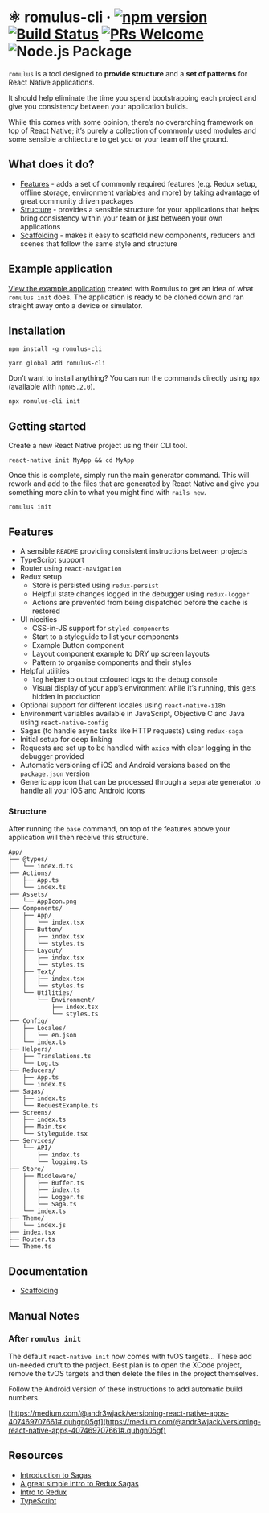 # ⚛️ romulus-cli &middot; [![npm version](https://img.shields.io/npm/v/romulus-cli.svg)](https://www.npmjs.com/package/romulus-cli) [![Build Status](https://semaphoreci.com/api/v1/simpleweb/romulus-cli/branches/master/shields_badge.svg)](https://semaphoreci.com/simpleweb/romulus-cli) [![PRs Welcome](https://img.shields.io/badge/PRs-welcome-brightgreen.svg)](.github/CONTRIBUTING.md#sending-a-pull-request) ![Node.js Package](https://github.com/simpleweb/romulus-cli/workflows/Node.js%20Package/badge.svg?branch=master&event=release)

`romulus` is a tool designed to **provide structure** and a **set of patterns**
for React Native applications.

It should help eliminate the time you spend bootstrapping each project and
give you consistency between your application builds.

While this comes with some opinion, there’s no overarching framework on top of
React Native; it’s purely a collection of commonly used modules and some sensible
architecture to get you or your team off the ground.

## What does it do?

- [Features](#features) - adds a set of commonly required features (e.g. Redux setup,
  offline storage, environment variables and more) by taking advantage of great
  community driven packages
- [Structure](#structure) - provides a sensible structure for your applications that helps bring
  consistency within your team or just between your own applications
- [Scaffolding](#documentation) - makes it easy to scaffold new components, reducers
  and scenes that follow the same style and structure

## Example application

[View the example application](https://github.com/simpleweb/romulus-example) created with Romulus
to get an idea of what `romulus init` does. The application is ready to be cloned down and ran
straight away onto a device or simulator.

## Installation

```
npm install -g romulus-cli
```

```
yarn global add romulus-cli
```

Don’t want to install anything? You can run the commands directly using
`npx` (available with `npm@5.2.0`).

```
npx romulus-cli init
```

## Getting started

Create a new React Native project using their CLI tool.

```
react-native init MyApp && cd MyApp
```

Once this is complete, simply run the main generator command. This will rework
and add to the files that are generated by React Native and give you something
more akin to what you might find with `rails new`.

```
romulus init
```

## Features

- A sensible `README` providing consistent instructions between projects
- TypeScript support
- Router using `react-navigation`
- Redux setup
  - Store is persisted using `redux-persist`
  - Helpful state changes logged in the debugger using `redux-logger`
  - Actions are prevented from being dispatched before the cache is restored
- UI niceities
  - CSS-in-JS support for `styled-components`
  - Start to a styleguide to list your components
  - Example Button component
  - Layout component example to DRY up screen layouts
  - Pattern to organise components and their styles
- Helpful utilities
  - `log` helper to output coloured logs to the debug console
  - Visual display of your app’s environment while it’s running, this gets hidden
    in production
- Optional support for different locales using `react-native-i18n`
- Environment variables available in JavaScript, Objective C and Java using
  `react-native-config`
- Sagas (to handle async tasks like HTTP requests) using `redux-saga`
- Initial setup for deep linking
- Requests are set up to be handled with `axios` with clear logging in the
  debugger provided
- Automatic versioning of iOS and Android versions based on the `package.json`
  version
- Generic app icon that can be processed through a separate generator to handle
  all your iOS and Android icons

### Structure

After running the `base` command, on top of the features above your application
will then receive this structure.

```
App/
├── @types/
│   └── index.d.ts
├── Actions/
│   ├── App.ts
│   └── index.ts
├── Assets/
│   └── AppIcon.png
├── Components/
│   ├── App/
│   │   └── index.tsx
│   ├── Button/
│   │   ├── index.tsx
│   │   └── styles.ts
│   ├── Layout/
│   │   ├── index.tsx
│   │   └── styles.ts
│   ├── Text/
│   │   ├── index.tsx
│   │   └── styles.ts
│   └── Utilities/
│       └── Environment/
│           ├── index.tsx
│           └── styles.ts
├── Config/
│   ├── Locales/
│   │   └── en.json
│   └── index.ts
├── Helpers/
│   ├── Translations.ts
│   └── Log.ts
├── Reducers/
│   ├── App.ts
│   └── index.ts
├── Sagas/
│   ├── index.ts
│   └── RequestExample.ts
├── Screens/
│   ├── index.ts
│   ├── Main.tsx
│   └── Styleguide.tsx
├── Services/
│   └── API/
│       ├── index.ts
│       └── logging.ts
├── Store/
│   ├── Middleware/
│   │   ├── Buffer.ts
│   │   ├── index.ts
│   │   ├── Logger.ts
│   │   └── Saga.ts
│   └── index.ts
├── Theme/
│   └── index.js
├── index.tsx
├── Router.ts
└── Theme.ts
```

## Documentation

- [Scaffolding](docs/commands.md)

## Manual Notes

### After `romulus init`

The default `react-native init` now comes with tvOS targets... These add un-needed cruft to the project. Best plan is to open the XCode project, remove the tvOS targets and then delete the files in the project themselves.

Follow the Android version of these instructions to add automatic build numbers.

[https://medium.com/@andr3wjack/versioning-react-native-apps-407469707661#.quhgn05gf](https://medium.com/@andr3wjack/versioning-react-native-apps-407469707661#.quhgn05gf)

## Resources

- [Introduction to Sagas](https://redux-saga.github.io/redux-saga/docs/introduction/BeginnerTutorial.html)
- [A great simple intro to Redux Sagas](https://www.youtube.com/watch?v=msx0Qiu8NxQ&list=PLw7fHewFA6OTyUnLiZ1HQvYdzjp9ARMQw)
- [Intro to Redux](http://redux.js.org/docs/basics/Reducers.html)
- [TypeScript](https://www.typescriptlang.org/)
